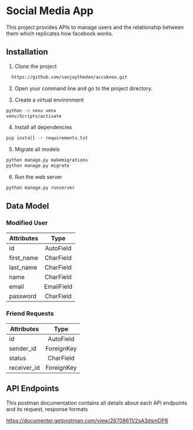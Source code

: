 
# Social Media App

This project provides APIs to manage users and the relationship between them which replicates how facebook works.


## Installation

1. Clone the project

```bash
  https://github.com/sanjaythedon/accuknox.git
```
2. Open your command line and go to the project directory.

3. Create a virtual environment
```bash
python -m venv venv
venv/Scripts/activate
```
4. Install all dependencies
```bash
pip install -r requirements.txt
```
5. Migrate all models
```bash
python manage.py makemigrations
python manage.py migrate
```
6. Run the web server
```bash
python manage.py runserver
```
## Data Model

### Modified User

| Attributes    | Type          |
| ------------- |:-------------:|
| id      | AutoField |
| first_name      | CharField      |
| last_name | CharField      |
| name | CharField      |
| email | EmailField      |
| password | CharField      |

### Friend Requests

| Attributes    | Type          |
| ------------- |:-------------:|
| id      | AutoField |
| sender_id      | ForeignKey      |
| status | CharField      |
| receiver_id | ForeignKey      |

## API Endpoints

This postman documentation contains all details about each API endpoints and its request, response formats

<https://documenter.getpostman.com/view/26708611/2sA3dsmDP8>
